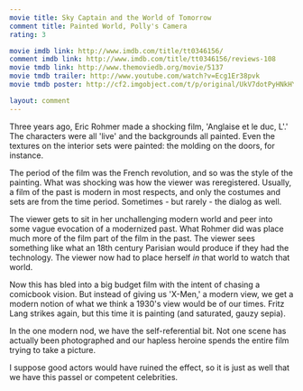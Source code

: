 ```yaml
---
movie title: Sky Captain and the World of Tomorrow
comment title: Painted World, Polly's Camera
rating: 3

movie imdb link: http://www.imdb.com/title/tt0346156/
comment imdb link: http://www.imdb.com/title/tt0346156/reviews-108
movie tmdb link: http://www.themoviedb.org/movie/5137
movie tmdb trailer: http://www.youtube.com/watch?v=Ecg1Er38pvk
movie tmdb poster: http://cf2.imgobject.com/t/p/original/UkV7dotPyHNkHYGoBsr0KQXr4S.jpg

layout: comment
---
```


Three years ago, Eric Rohmer made a shocking film, 'Anglaise et le duc, L'.' The characters were all 'live' and the backgrounds all painted. Even the textures on the interior sets were painted: the molding on the doors, for instance.

The period of the film was the French revolution, and so was the style of the painting. What was shocking was how the viewer was reregistered. Usually, a film of the past is modern in most respects, and only the costumes and sets are from the time period. Sometimes - but rarely - the dialog as well.

The viewer gets to sit in her unchallenging modern world and peer into some vague evocation of a modernized past. What Rohmer did was place much more of the film part of the film in the past. The viewer sees something like what an 18th century Parisian would produce if they had the technology. The viewer now had to place herself _in_ that world to watch that world.

Now this has bled into a big budget film with the intent of chasing a comicbook vision. But instead of giving us 'X-Men,' a modern view, we get a modern notion of what we think a 1930's view would be of our times. Fritz Lang strikes again, but this time it is painting (and saturated, gauzy sepia).

In the one modern nod, we have the self-referential bit. Not one scene has actually been photographed and our hapless heroine spends the entire film trying to take a picture. 

I suppose good actors would have ruined the effect, so it is just as well that we have this passel or competent celebrities.